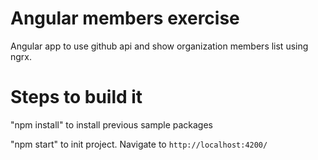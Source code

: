 # Angular members exercise

Angular app to use github api and show organization members list using ngrx.

# Steps to build it

"npm install" to install previous sample packages

"npm start" to init project. Navigate to `http://localhost:4200/`
